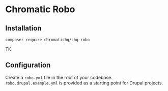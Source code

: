# Chromatic Robo

## Installation

`composer require chromatichq/chq-robo`

TK.

## Configuration

Create a `robo.yml` file in the root of your codebase. `robo.drupal.example.yml`
is provided as a starting point for Drupal projects.
